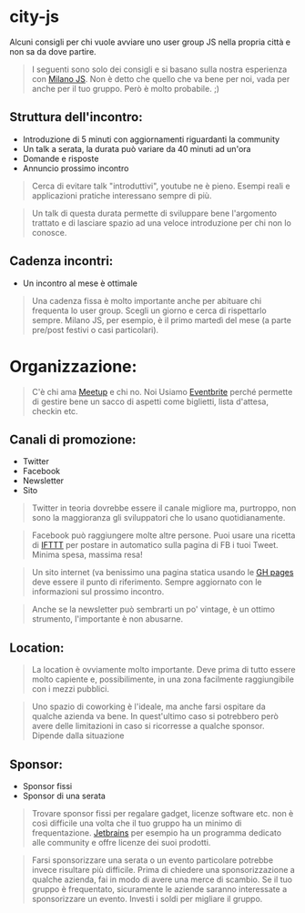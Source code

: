 # city-js
Alcuni consigli per chi vuole avviare uno user group JS nella propria città e non sa da dove partire.
> I seguenti sono solo dei consigli e si basano sulla nostra esperienza con [Milano JS](http://milanojs.com). Non è detto che quello che va bene per noi, vada per anche per il tuo gruppo. Però è molto probabile. ;)

## Struttura dell'incontro:
- Introduzione di 5 minuti con aggiornamenti riguardanti la community
- Un talk a serata, la durata può variare da 40 minuti ad un'ora
- Domande e risposte
- Annuncio prossimo incontro

> Cerca di evitare talk "introduttivi", youtube ne è pieno. Esempi reali e applicazioni pratiche interessano sempre di più.

> Un talk di questa durata permette di sviluppare bene l'argomento trattato e di lasciare spazio ad una veloce introduzione per chi non lo conosce.

## Cadenza incontri:
- Un incontro al mese è ottimale

> Una cadenza fissa è molto importante anche per abituare chi frequenta lo user group. Scegli un giorno e cerca di rispettarlo sempre. Milano JS, per esempio, è il primo martedì del mese (a parte pre/post festivi o casi particolari).

# Organizzazione:
> C'è chi ama [Meetup](http://www.meetup.com/) e chi no. Noi Usiamo [Eventbrite](https://www.eventbrite.com/) perché permette di gestire bene un sacco di aspetti come biglietti, lista d'attesa, checkin etc.

## Canali di promozione:
- Twitter
- Facebook
- Newsletter
- Sito
 
> Twitter in teoria dovrebbe essere il canale migliore ma, purtroppo, non sono la maggioranza gli sviluppatori che lo usano quotidianamente.

> Facebook può raggiungere molte altre persone. Puoi usare una ricetta di [IFTTT](https://ifttt.com/recipes) per postare in automatico sulla pagina di FB i tuoi Tweet. Minima spesa, massima resa!

> Un sito internet (va benissimo una pagina statica usando le [GH pages](https://pages.github.com/) deve essere il punto di riferimento. Sempre aggiornato con le informazioni sul prossimo incontro.

> Anche se la newsletter può sembrarti un po' vintage, è un ottimo strumento, l'importante è non abusarne.

## Location:
> La location è ovviamente molto importante. Deve prima di tutto essere molto capiente e, possibilimente, in una zona facilmente raggiungibile con i mezzi pubblici.

> Uno spazio di coworking è l'ideale, ma anche farsi ospitare da qualche azienda va bene. In quest'ultimo caso si potrebbero però avere delle limitazioni in caso si ricorresse a qualche sponsor. Dipende dalla situazione

## Sponsor:
- Sponsor fissi
- Sponsor di una serata

> Trovare sponsor fissi per regalare gadget, licenze software etc. non è così difficile una volta che il tuo gruppo ha un minimo di frequentazione. [Jetbrains](https://www.jetbrains.com/devnet/) per esempio ha un programma dedicato alle community e offre licenze dei suoi prodotti.

> Farsi sponsorizzare una serata o un evento particolare potrebbe invece risultare più difficile. Prima di chiedere una sponsorizzazione a qualche azienda, fai in modo di avere una merce di scambio. Se il tuo gruppo è frequentato, sicuramente le aziende saranno interessate a sponsorizzare un evento. Investi i soldi per migliare il gruppo.

